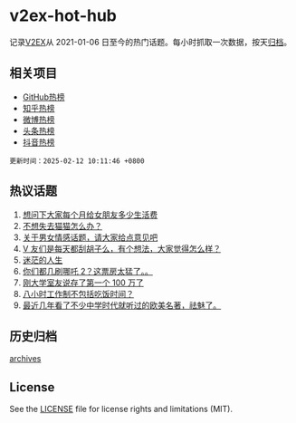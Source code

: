 # v2ex-hot-hub

 记录[V2EX](https://www.v2ex.com/)从 2021-01-06 日至今的热门话题。每小时抓取一次数据，按天[归档](archives)。
 
 ## 相关项目

- [GitHub热榜](https://github.com/lonnyzhang423/github-hot-hub)
- [知乎热榜](https://github.com/lonnyzhang423/zhihu-hot-hub)
- [微博热榜](https://github.com/lonnyzhang423/weibo-hot-hub)
- [头条热榜](https://github.com/lonnyzhang423/toutiao-hot-hub)
- [抖音热榜](https://github.com/lonnyzhang423/douyin-hot-hub)


 `更新时间：2025-02-12 10:11:46 +0800`

## 热议话题

1. [想问下大家每个月给女朋友多少生活费](https://www.v2ex.com/t/1110706)
1. [不想失去猫猫怎么办？](https://www.v2ex.com/t/1110580)
1. [关于男女情感话题，请大家给点意见吧](https://www.v2ex.com/t/1110608)
1. [V 友们是每天都刮胡子么，有个想法，大家觉得怎么样？](https://www.v2ex.com/t/1110819)
1. [迷茫的人生](https://www.v2ex.com/t/1110560)
1. [你们都几刷哪吒 2？这票房太猛了。。](https://www.v2ex.com/t/1110827)
1. [刚大学室友说存了第一个 100 万了](https://www.v2ex.com/t/1110752)
1. [八小时工作制不包括吃饭时间？](https://www.v2ex.com/t/1110585)
1. [最近几年看了不少中学时代就听过的欧美名著，祛魅了。](https://www.v2ex.com/t/1110540)

## 历史归档

[archives](archives)

## License

See the [LICENSE](LICENSE) file for license rights and limitations (MIT).
